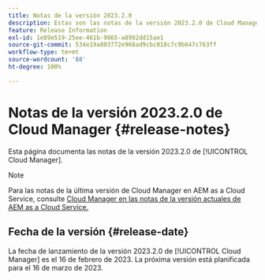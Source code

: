 ```yaml
---
title: Notas de la versión 2023.2.0
description: Estas son las notas de la versión 2023.2.0 de Cloud Manager.
feature: Release Information
exl-id: 1e89e519-25ee-461b-9865-a8992dd15ae1
source-git-commit: 534e19a803772e968ad9cbc018c7c9b647c763ff
workflow-type: tm+mt
source-wordcount: '88'
ht-degree: 100%

---
```


# Notas de la versión 2023.2.0 de Cloud Manager {#release-notes}

Esta página documenta las notas de la versión 2023.2.0 de [!UICONTROL Cloud Manager].

>[!NOTE]
>
>Para las notas de la última versión de Cloud Manager en AEM as a Cloud Service, consulte [Cloud Manager en las notas de la versión actuales de AEM as a Cloud Service.](https://experienceleague.adobe.com/docs/experience-manager-cloud-service/content/implementing/using-cloud-manager/release-notes-cloud-manager/release-notes-cm-current.html?lang=es)

## Fecha de la versión {#release-date}

La fecha de lanzamiento de la versión 2023.2.0 de [!UICONTROL Cloud Manager] es el 16 de febrero de 2023. La próxima versión está planificada para el 16 de marzo de 2023.
